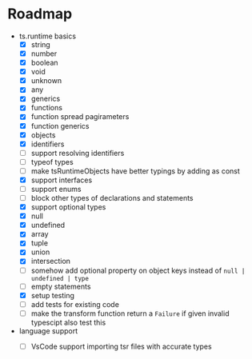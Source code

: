 # Roadmap
- ts.runtime basics
    - [x] string
    - [x] number
    - [x] boolean
    - [x] void
    - [x] unknown
    - [x] any
    - [x] generics
    - [x] functions
    - [x] function spread pagirameters
    - [x] function generics
    - [x] objects
    - [x] identifiers
    - [ ] support resolving identifiers
    - [ ] typeof types
    - [ ] make tsRuntimeObjects have better typings by adding as const
    - [x] support interfaces
    - [ ] support enums
    - [ ] block other types of declarations and statements
    - [x] support optional types
    - [x] null
    - [x] undefined
    - [x] array
    - [x] tuple
    - [x] union
    - [x] intersection
    - [ ] somehow add optional property on object keys instead of `null | undefined | type`
    - [ ] empty statements
    - [x] setup testing
    - [ ] add tests for existing code
    - [ ] make the transform function return a `Failure` if given invalid typescipt also test this
- language support
    - [ ] VsCode support importing tsr files with accurate types

